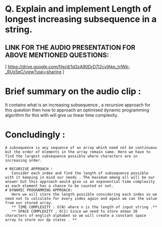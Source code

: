 # Q. Explain and implement Length of longest increasing subsequence in a string.

## LINK FOR THE AUDIO PRESENTATION FOR ABOVE MENTIONED QUESTIONS:

[ https://drive.google.com/file/d/1d3zA90DrD7l2cvIAkp_trlWk-_RUs5eC/view?usp=sharing ]

# Brief summary on the audio clip :

It contains what is an increasing subsequence , a recursive approach for this question then how to approach an optimised dynamic programming algorithm for this with will give us linear time complexity.

# Concludingly :

    A subsequence is any sequence of an array which need not be continuous but the order of elements in the array remain same. Here we have to find the largest subsequence possible where characters are in increasing order.

    # RECURSIVE APPROACH :
       Consider each index and find the length of subsequence possible with it keeping in mind our needs . The maximum among all will be our answer but this approach would give us an exponential time complexity as each element has a chance to be counted or not.
    # DYNAMIC PROGRAMMING APPROACH:
       Here we will store the length possible considering each index so we need not to calculate for every index again and again we can the value from our stored array.
       ** TIME COMPLEXITY : O(N) where n is the length of input string .**
       ** SPACE COMPLEXITY : O(1) Since we need to store atmax 26 characters of english alphabet so we will create a constant space array to store our dp states . **
